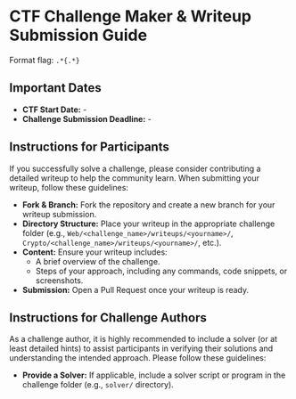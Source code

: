 # CTF Challenge Maker & Writeup Submission Guide

Format flag: `.*{.*}`

## Important Dates

- **CTF Start Date:** -
- **Challenge Submission Deadline:** -

## Instructions for Participants

If you successfully solve a challenge, please consider contributing a detailed writeup to help the community learn. When submitting your writeup, follow these guidelines:

- **Fork & Branch:** Fork the repository and create a new branch for your writeup submission.
- **Directory Structure:** Place your writeup in the appropriate challenge folder (e.g., `Web/<challenge_name>/writeups/<yourname>/`, `Crypto/<challenge_name>/writeups/<yourname>/`, etc.).
- **Content:** Ensure your writeup includes:
  - A brief overview of the challenge.
  - Steps of your approach, including any commands, code snippets, or screenshots.
- **Submission:** Open a Pull Request once your writeup is ready.

## Instructions for Challenge Authors

As a challenge author, it is highly recommended to include a solver (or at least detailed hints) to assist participants in verifying their solutions and understanding the intended approach. Please follow these guidelines:

- **Provide a Solver:** If applicable, include a solver script or program in the challenge folder (e.g., `solver/` directory).